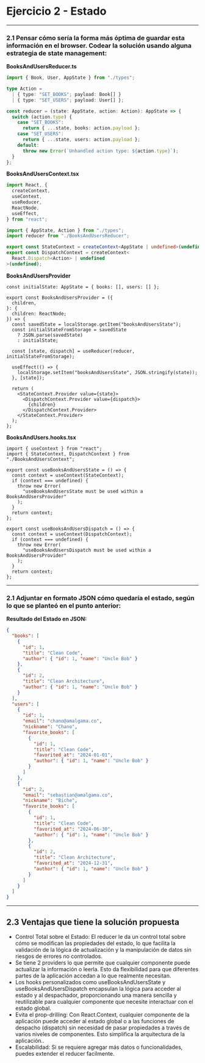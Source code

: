 # Ejercicio 2 - Estado

---

### 2.1 Pensar cómo sería la forma más óptima de guardar esta información en el browser. Codear la solución usando alguna estrategia de state management:

**BooksAndUsersReducer.ts**

```ts
import { Book, User, AppState } from "./types";

type Action =
  | { type: "SET_BOOKS"; payload: Book[] }
  | { type: "SET_USERS"; payload: User[] };

const reducer = (state: AppState, action: Action): AppState => {
  switch (action.type) {
    case "SET_BOOKS":
      return { ...state, books: action.payload };
    case "SET_USERS":
      return { ...state, users: action.payload };
    default:
      throw new Error(`Unhandled action type: ${action.type}`);
  }
};
```

**BooksAndUsersContext.tsx**

```ts
import React, {
  createContext,
  useContext,
  useReducer,
  ReactNode,
  useEffect,
} from "react";

import { AppState, Action } from "./types";
import reducer from "./BooksAndUsersReducer";

export const StateContext = createContext<AppState | undefined>(undefined);
export const DispatchContext = createContext<
  React.Dispatch<Action> | undefined
>(undefined);
```

**BooksAndUsersProvider**

```tsx
const initialState: AppState = { books: [], users: [] };

export const BooksAndUsersProvider = ({
  children,
}: {
  children: ReactNode;
}) => {
  const savedState = localStorage.getItem("booksAndUsersState");
  const initialStateFromStorage = savedState
    ? JSON.parse(savedState)
    : initialState;

  const [state, dispatch] = useReducer(reducer, initialStateFromStorage);

  useEffect(() => {
    localStorage.setItem("booksAndUsersState", JSON.stringify(state));
  }, [state]);

  return (
    <StateContext.Provider value={state}>
      <DispatchContext.Provider value={dispatch}>
        {children}
      </DispatchContext.Provider>
    </StateContext.Provider>
  );
};
```

**BooksAndUsers.hooks.tsx**

```tsx
import { useContext } from "react";
import { StateContext, DispatchContext } from "./BooksAndUsersContext";

export const useBooksAndUsersState = () => {
  const context = useContext(StateContext);
  if (context === undefined) {
    throw new Error(
      "useBooksAndUsersState must be used within a BooksAndUsersProvider"
    );
  }
  return context;
};

export const useBooksAndUsersDispatch = () => {
  const context = useContext(DispatchContext);
  if (context === undefined) {
    throw new Error(
      "useBooksAndUsersDispatch must be used within a BooksAndUsersProvider"
    );
  }
  return context;
};
```

---

### 2.1 Adjuntar en formato JSON cómo quedaría el estado, según lo que se planteó en el punto anterior:

**Resultado del Estado en JSON:**

```json
{
  "books": [
    {
      "id": 1,
      "title": "Clean Code",
      "author": { "id": 1, "name": "Uncle Bob" }
    },
    {
      "id": 2,
      "title": "Clean Architecture",
      "author": { "id": 1, "name": "Uncle Bob" }
    }
  ],
  "users": [
    {
      "id": 1,
      "email": "chano@amalgama.co",
      "nickname": "Chano",
      "favorite_books": [
        {
          "id": 1,
          "title": "Clean Code",
          "favorited_at": "2024-01-01",
          "author": { "id": 1, "name": "Uncle Bob" }
        }
      ]
    },
    {
      "id": 2,
      "email": "sebastian@amalgama.co",
      "nickname": "Biche",
      "favorite_books": [
        {
          "id": 1,
          "title": "Clean Code",
          "favorited_at": "2024-06-30",
          "author": { "id": 1, "name": "Uncle Bob" }
        },
        {
          "id": 2,
          "title": "Clean Architecture",
          "favorited_at": "2024-12-31",
          "author": { "id": 1, "name": "Uncle Bob" }
        }
      ]
    }
  ]
}
```

---

## 2.3 Ventajas que tiene la solución propuesta

- Control Total sobre el Estado: El reducer le da un control total sobre cómo se modifican las propiedades del estado, lo que facilita la validación de la lógica de actualización y la manipulación de datos sin riesgos de errores no controlados.
- Se tiene 2 providers lo que permite que cualquier componente puede actualizar la información o leerla. Esto da flexibilidad para que diferentes partes de la aplicación accedan a lo que realmente necesitan.
- Los hooks personalizados como useBooksAndUsersState y useBooksAndUsersDispatch encapsulan la lógica para acceder al estado y al despachador, proporcionando una manera sencilla y reutilizable para cualquier componente que necesite interactuar con el estado global.
- Evita el prop-drilling: Con React.Context, cualquier componente de la aplicación puede acceder al estado global o a las funciones de despacho (dispatch) sin necesidad de pasar propiedades a través de varios niveles de componentes. Esto simplifica la arquitectura de la aplicación..
- Escalabilidad: Si se requiere agregar más datos o funcionalidades, puedes extender el reducer facilmente.

